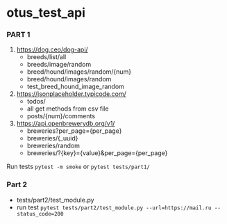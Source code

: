 # otus_test_api

### PART 1
1. https://dog.ceo/dog-api/
    * breeds/list/all
    * breeds/image/random
    * breed/hound/images/random/{num}
    * breed/hound/images/random
    * test_breed_hound_image_random
2. https://jsonplaceholder.typicode.com/
   * todos/
   * all get methods from csv file
   * posts/{num}/comments
3. https://api.openbrewerydb.org/v1/
   * breweries?per_page={per_page}
   * breweries/{_uuid}
   * breweries/random
   * breweries/?{key}={value}&per_page={per_page}

Run tests `pytest -m smoke` or `pytest tests/part1/`

### Part 2
* tests/part2/test_module.py 
* run test `pytest tests/part2/test_module.py --url=https://mail.ru --status_code=200`

